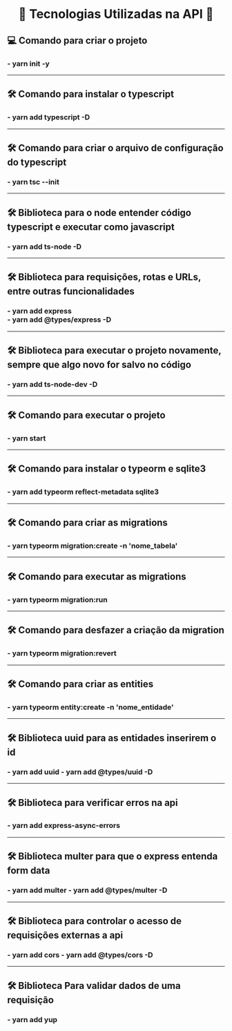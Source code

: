 
<h1 align="center">
    🚀 Tecnologias Utilizadas na API 🚀
</h1>


<h2 align="left">💻 Comando para criar o projeto</h2>
<h3 align="justify"> - yarn init -y</h3>

---

<h2 align="left">
    🛠️ Comando para instalar o typescript
</h2>

<h3 align="justify" >
    - yarn add typescript -D
</h3>

---

<h2 align="left">
    🛠️ Comando para criar o arquivo de configuração do typescript
</h2>

<h3 align="justify" >
    - yarn tsc --init
</h3>

---

<h2 align="left">
    🛠️ Biblioteca para o node entender código typescript e executar como javascript
</h2>

<h3 align="justify" >
    - yarn add ts-node -D
</h3>

---

<h2 align="left">
    🛠️ Biblioteca para requisições, rotas e URLs, entre outras funcionalidades
</h2>

<h3 align="justify" >
    - yarn add express <br/>
    - yarn add @types/express -D
</h3>

---

<h2 align="left">
    🛠️ Biblioteca para executar o projeto novamente, sempre que algo novo for salvo no código
</h2>

<h3 align="justify" >
    - yarn add ts-node-dev -D
</h3>

---

<h2 align="left">
    🛠️ Comando para executar o projeto
</h2>

<h3 align="justify" >
    - yarn start
</h3>

---

<h2 align="left">
    🛠️ Comando para instalar o typeorm e sqlite3
</h2>

<h3 align="justify" >
    - yarn add typeorm reflect-metadata sqlite3
</h3>

---

<h2 align="left">
    🛠️ Comando para criar as migrations
</h2>

<h3 align="justify" >
    - yarn typeorm migration:create -n 'nome_tabela'
</h3>

---


<h2 align="left">
    🛠️ Comando para executar as migrations
</h2>

<h3 align="justify" >
    - yarn typeorm migration:run
</h3>

---

<h2 align="left">
    🛠️ Comando para desfazer a criação da migration
</h2>

<h3 align="justify" >
    - yarn typeorm migration:revert
</h3>

---

<h2 align="left">
    🛠️ Comando para criar as entities
</h2>

<h3 align="justify" >
    - yarn typeorm entity:create -n 'nome_entidade'
</h3>

---

<h2 align="left">
    🛠️ Biblioteca uuid para as entidades inserirem o id
</h2>

<h3 align="justify" >
    - yarn add uuid
    - yarn add @types/uuid -D
</h3>

---

<h2 align="left">
    🛠️ Biblioteca para verificar erros na api
</h2>

<h3 align="justify" >
    - yarn add express-async-errors
</h3>

---

<h2 align="left">
    🛠️ Biblioteca multer para que o express entenda form data
</h2>

<h3 align="justify" >
    - yarn add multer
    - yarn add @types/multer -D
</h3>

---

<h2 align="left">
    🛠️ Biblioteca para controlar o acesso de requisições externas a api
</h2>

<h3 align="justify" >
    - yarn add cors
    - yarn add @types/cors -D
</h3>

---

<h2 align="left">
    🛠️ Biblioteca Para validar dados de uma requisição
</h2>

<h3 align="justify" >
    - yarn add yup
</h3>
